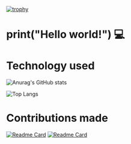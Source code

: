 [![trophy](https://github-profile-trophy.vercel.app/?username=EagleOfFire&theme=monokai&rank=SSS,SS,S,AAA,AA,A,B,C&no-frame=true)](https://github.com/ryo-ma/github-profile-trophy)

# print("Hello world!") :computer:

# Technology used

![Anurag's GitHub stats](https://github-readme-stats.vercel.app/api?username=EagleOfFire&show_icons=true&theme=codeSTACKr)

![Top Langs](https://github-readme-stats.vercel.app/api/top-langs/?username=EagleOfFire&hide=Cmake,MakeFile&theme=codeSTACKr)

 # Contributions made

[![Readme Card](https://github-readme-stats.vercel.app/api/pin/?username=Eagleoffire&repo=LeetCode&theme=codeSTACKr)](https://github.com/EagleOfFire/LeetCode)
[![Readme Card](https://github-readme-stats.vercel.app/api/pin/?username=EagleOfFire&repo=ROS-voies-ninja-1.20.1&theme=codeSTACKr)](https://github.com/EagleOfFire/ROS-voies-ninja-1.20.1)
